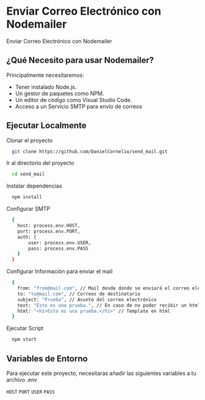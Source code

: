 
# Enviar Correo Electrónico con Nodemailer

Enviar Correo Electrónico con Nodemailer


## ¿Qué Necesito para usar Nodemailer?

Principalmente necesitaremos:

- Tener instalado Node.js.
- Un gestor de paquetes como NPM.
- Un editor de código como Visual Studio Code.
- Acceso a un Servicio SMTP para envío de correos

## Ejecutar Localmente

Clonar el proyecto

```bash
  git clone https://github.com/DanielCornelio/send_mail.git
```

Ir al directorio del proyecto

```bash
  cd send_mail
```

Instalar dependencias

```bash
  npm install
```

Configurar SMTP

```bash
  {
    host: process.env.HOST,
    port: process.env.PORT,
    auth: {
        user: process.env.USER,
        pass: process.env.PASS
    }
  }
```

Configurar Información para enviar el mail

```bash
  {
    from: "from@mail.com", // Mail desde donde se enviará el correo electrónico
    to: "to@mail.com", // Correos de destinatario
    subject: "Prueba", // Asunto del correo electrónico
    text: "Esto es una prueba.", // En caso de no poder recibir un html, entonces esto será lo que llegue como mensaje
    html: "<h1>Esto es una prueba.</h1>" // Template en html
  }
```

Ejecutar Script

```bash
  npm start
```

## Variables de Entorno

Para ejecutar este proyecto, necesitaras añadir las siguientes variables a tu archivo .env

`HOST`
`PORT`
`USER`
`PASS`

